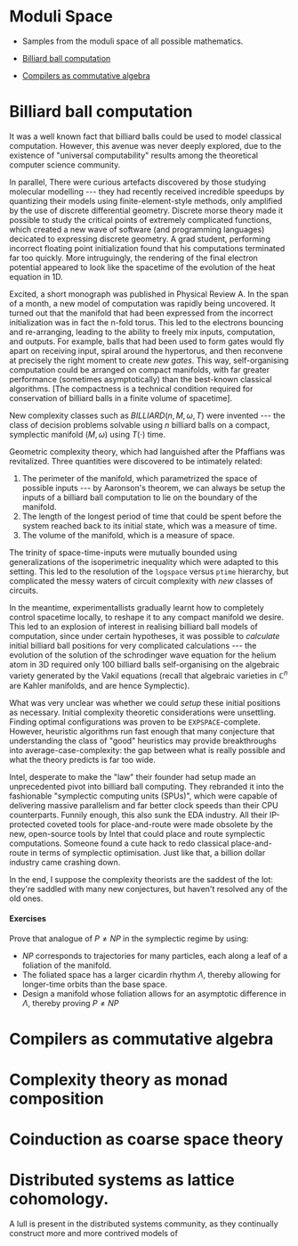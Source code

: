 # Moduli Space
- Samples from the moduli space of all possible mathematics.

- [Billiard ball computation](billiard-ball-computation)
- [Compilers as commutative algebra](compilers-as-commutative-algebra)

# Billiard ball computation

It was a well known fact that billiard balls could be
used to model classical computation. However, this avenue was never deeply
explored, due to the existence of "universal computability" results among
the theoretical computer science community.

In parallel, There were curious artefacts discovered by those studying
molecular modelling --- they had recently received incredible speedups
by quantizing their models using finite-element-style methods, only amplified
by the use of discrete differential geometry. Discrete morse theory made it
possible to study the critical points of extremely complicated functions,
which created a new wave of software (and programming languages) decicated to
expressing discrete geometry. A grad student, performing incorrect floating
point initialization found that his computations terminated far too quickly.
More intruguingly, the rendering of the final electron potential appeared to
look like the spacetime of the evolution of the heat equation in 1D.

Excited, a short monograph was published in Physical Review A. In the span
of a month, a new model of computation was rapidly being uncovered. It turned
out that the manifold that had been expressed from the incorrect initialization
was in fact the n-fold torus. This led to the electrons bouncing and re-arranging,
leading to the ability to freely mix inputs, computation, and outputs. For example,
balls that had been used to form gates would fly apart on receiving input,
spiral around the hypertorus, and then reconvene at precisely the right
moment to create _new gates_. This way, self-organising computation could be
arranged on compact manifolds, with far greater performance (sometimes asymptotically)
than the best-known classical algorithms. [The compactness is a technical condition
required for conservation of billiard balls in a finite volume of spacetime].


New complexity classes such as $BILLIARD(n, M, \omega, T)$ were invented --- 
the class of decision problems solvable using $n$ billiard balls on a compact,
symplectic manifold $(M, \omega)$ using $T(\cdot)$ time.

Geometric complexity theory, which had languished after the Pfaffians was
revitalized. Three quantities were discovered to be intimately related:

1. The perimeter of the manifold, which parametrized the space of possible
   inputs --- by Aaronson's theorem, we can always be setup the inputs of a 
   billiard ball computation to lie on the boundary of the manifold.
2. The length of the longest period of time that could be spent before
   the system reached back to its initial state, which was a measure of
   time.
3. The volume of the manifold, which is a measure of space.

The trinity of space-time-inputs were mutually bounded using generalizations of the
isoperimetric inequality which were adapted to this setting. This led to
the resolution of the `logspace` versus `ptime` hierarchy, but complicated
the messy waters of circuit complexity with _new_ classes of circuits.

In the meantime, experimentallists gradually learnt how to  completely control
spacetime locally, to reshape it to any compact manifold we desire. This led
to an explosion of interest in realising billiard ball models of computation,
since under certain hypotheses, it was possible to _calculate_ initial billiard
ball positions for very complicated calculations --- the evolution of the solution
of the schrodinger wave equation for the helium atom in 3D required only 100
billiard balls self-organising on the algebraic variety generated
by the Vakil equations (recall that algebraic varieties in $\mathbb C^n$ 
are Kahler manifolds, and are hence Symplectic). 

What was very unclear was whether we could _setup_ these initial positions
as necessary. Initial complexity theoretic considerations were unsettling. 
Finding optimal configurations was proven to be `EXPSPACE`-complete. However,
heuristic algorithms run fast enough that many conjecture that understanding
the class of "good" heuristics may provide breakthroughs into
average-case-complexity: the gap between what is really possible and what the
theory predicts is far too wide.

Intel, desperate to make the "law" their founder had setup made an unprecedented
pivot into billiard ball computing. They rebranded it into the fashionable
"symplectic computing units (SPUs)", which were capable of delivering massive
parallelism and far better clock speeds than their CPU counterparts. Funnily
enough, this also sunk the EDA industry. All their IP-protected coveted tools
for place-and-route were made obsolete by the new, open-source tools by Intel
that could place and route symplectic computations. Someone found a cute hack
to redo classical place-and-route in terms of symplectic optimisation. Just like
that, a billion dollar industry came crashing down.

In the end, I suppose the complexity theorists are the saddest of the lot:
they're saddled with many new conjectures, but haven't
resolved any of the old ones.

#### Exercises 

Prove that analogue of $P \neq NP$ in the symplectic regime by using:

- $NP$ corresponds to trajectories for many particles, each along a leaf of a foliation of the manifold.
- The foliated space has a larger cicardin rhythm $\Lambda$, thereby allowing
  for longer-time orbits than the base space.
- Design a manifold whose foliation allows for an asymptotic difference
  in $\Lambda$, thereby proving $P \neq NP$ 


# Compilers as commutative algebra

# Complexity theory as monad composition

# Coinduction as coarse space theory

# Distributed systems as lattice cohomology.

A lull is present in the distributed systems community, as they continually
construct more and more contrived models of 

